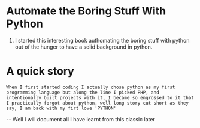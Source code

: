 # Automate the Boring Stuff With Python
1. I started this interesting book authomating the boring stuff with python out of the hunger to have a solid background in python. 

# A quick story

`` When I first started coding I actually chose python as my first programming language but along the line I picked PHP, and intentionally built projects with it, I became so engrossed to it that I practically forgot about python, well long story cut short as they say, I am back with my firt love 'PYTHON' ``

-- Well I will document all I have learnt from this classic later 
